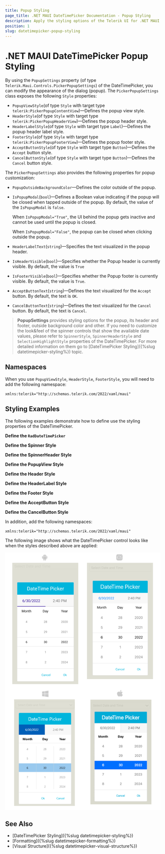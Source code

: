 ```yaml
---
title: Popup Styling
page_title: .NET MAUI DateTimePicker Documentation - Popup Styling
description: Apply the styling options of the Telerik UI for .NET MAUI DateTimePicker Popup.
position: 1
slug: datetimepicker-popup-styling
---
```


# .NET MAUI DateTimePicker Popup Styling

By using the `PopupSettings` property (of type `Telerik.Maui.Controls.PickerPopupSettings`) of the DateTimePicker, you can modify the appearance of the dialog (popup). The `PickerPopupSettings` class exposes the following `Style` properties:

* `PopupViewStyle`(of type `Style` with target type `telerik:PickerPopupContentView`)&mdash;Defines the popup view style.
* `HeaderStyle`(of type `Style` with target type `telerik:PickerPopupHeaderView`)&mdash;Defines the popup header style.
* `HeaderLabelStyle`(of type `Style` with target type `Label`)&mdash;Defines the popup header label style.
* `FooterStyle`(of type `Style` with target type `telerik:PickerPopupFooterView`)&mdash;Defines the popup footer style.
* `AcceptButtonStyle`(of type `Style` with target type `Button`)&mdash;Defines the `Accept` button style.
* `CancelButtonStyle`(of type `Style` with target type `Button`)&mdash;Defines the `Cancel` button style.


The `PickerPopupSettings` also provides the following properties for popup customization:


* `PopupOutsideBackgroundColor`&mdash;Defines the color outside of the popup.
* `IsPopupModal`(`bool`)&mdash;Defines a Boolean value indicating if the popup will be closed when tapped outside of the popup. By default, the value of the `IsPopupModal` is `false`.

	When `IsPopupModal="True"`, the UI behind the popup gets inactive and cannot be used until the popup is closed.

	When `IsPopupModal="False"`, the popup can be closed when clicking outside the popup. 	

* `HeaderLabelText`(`string`)&mdash;Specifies the text visualized in the popup header.
* `IsHeaderVisible`(`bool`)&mdash;Specifies whether the Popup header is currently visible. By default, the value is `True`
* `IsFooterVisible`(`bool`)&mdash;Specifies whether the Popup footer is currently visible. By default, the value is `True`.
* `AcceptButtonText`(`string`)&mdash;Defines the text visualized for the `Accept` button. By default, the text is `OK`.
* `CancelButtonText`(`string`)&mdash;Defines the text visualized for the `Cancel` button. By default, the text is `Cancel`.

> __PopupSettings__ provides styling options for the popup, its header and footer, outside background color and other. If you need to customize the look&feel of the spinner controls that show the available date values, please refer to `SpinnerStyle`, `SpinnerHeaderStyle` and `SelectionHighlightStyle` properties of the DateTimePicker. For more detailed information on them go to [DateTimePicker Styling]({%slug datetimepicker-styling%}) topic.

## Namespaces

When you use `PopupViewStyle`, `HeaderStyle`, `FooterStyle`, you will need to add the following namespace:

 ```XAML
xmlns:telerik="http://schemas.telerik.com/2022/xaml/maui"
 ```

## Styling Examples

The following examples demonstrate how to define use the styling properties of the DateTimePicker.

**Define the `RadDateTimePicker`**

<snippet id='datetimepicker-style' />

**Define the Spinner Style**

<snippet id='datetimepicker-style-spinner-style' />

**Define the SpinnerHeader Style**

<snippet id='datetimepicker-style-spinner-header-style' />

**Define the PopupView Style**

<snippet id='datetimepicker-style-popupview-style' />

**Define the Header Style**

<snippet id='datetimepicker-style-header-style' />

**Define the HeaderLabel Style**

<snippet id='datetimepicker-style-header-label-style' />

**Define the Footer Style**

<snippet id='datetimepicker-style-footer-style' />

**Define the AcceptButton Style**

<snippet id='datetimepicker-style-accept-button-style' />

**Define the CancelButton Style**

<snippet id='datetimepicker-style-cancel-button-style' />


In addition, add the following namespaces:

 ```XAML
xmlns:telerik="http://schemas.telerik.com/2022/xaml/maui"
 ```

The following image shows what the DateTimePicker control looks like when the styles described above are applied:

![DateTimePicker Popup Style](../images/datetimepicker_popupstyle.png)

## See Also

- [DateTimePicker Styling]({%slug datetimepicker-styling%})
- [Formatting]({%slug datetimepicker-formatting%})
- [Visual Structure]({%slug datetimepicker-visual-structure%})
